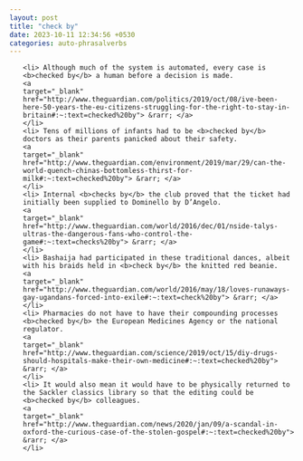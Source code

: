 ```yaml
---
layout: post
title: "check by"
date: 2023-10-11 12:34:56 +0530
categories: auto-phrasalverbs
---
```

<ol>

    <li> Although much of the system is automated, every case is <b>checked by</b> a human before a decision is made.
    <a 
    target="_blank" 
    href="http://www.theguardian.com/politics/2019/oct/08/ive-been-here-50-years-the-eu-citizens-struggling-for-the-right-to-stay-in-britain#:~:text=checked%20by"> &rarr; </a>
    </li>
    <li> Tens of millions of infants had to be <b>checked by</b> doctors as their parents panicked about their safety.
    <a 
    target="_blank" 
    href="http://www.theguardian.com/environment/2019/mar/29/can-the-world-quench-chinas-bottomless-thirst-for-milk#:~:text=checked%20by"> &rarr; </a>
    </li>
    <li> Internal <b>checks by</b> the club proved that the ticket had initially been supplied to Dominello by D’Angelo.
    <a 
    target="_blank" 
    href="http://www.theguardian.com/world/2016/dec/01/nside-talys-ultras-the-dangerous-fans-who-control-the-game#:~:text=checks%20by"> &rarr; </a>
    </li>
    <li> Bashaija had participated in these traditional dances, albeit with his braids held in <b>check by</b> the knitted red beanie.
    <a 
    target="_blank" 
    href="http://www.theguardian.com/world/2016/may/18/loves-runaways-gay-ugandans-forced-into-exile#:~:text=check%20by"> &rarr; </a>
    </li>
    <li> Pharmacies do not have to have their compounding processes <b>checked by</b> the European Medicines Agency or the national regulator.
    <a 
    target="_blank" 
    href="http://www.theguardian.com/science/2019/oct/15/diy-drugs-should-hospitals-make-their-own-medicine#:~:text=checked%20by"> &rarr; </a>
    </li>
    <li> It would also mean it would have to be physically returned to the Sackler classics library so that the editing could be <b>checked by</b> colleagues.
    <a 
    target="_blank" 
    href="http://www.theguardian.com/news/2020/jan/09/a-scandal-in-oxford-the-curious-case-of-the-stolen-gospel#:~:text=checked%20by"> &rarr; </a>
    </li>